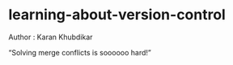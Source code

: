 # learning-about-version-control

Author : Karan Khubdikar

“Solving merge conflicts is soooooo hard!”